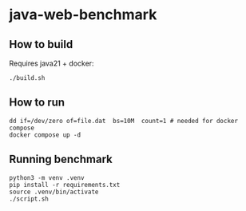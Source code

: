 # java-web-benchmark

## How to build
Requires java21 + docker:
```
./build.sh
```

## How to run
```
dd if=/dev/zero of=file.dat  bs=10M  count=1 # needed for docker compose
docker compose up -d
```

## Running benchmark
```
python3 -m venv .venv
pip install -r requirements.txt
source .venv/bin/activate
./script.sh
```
